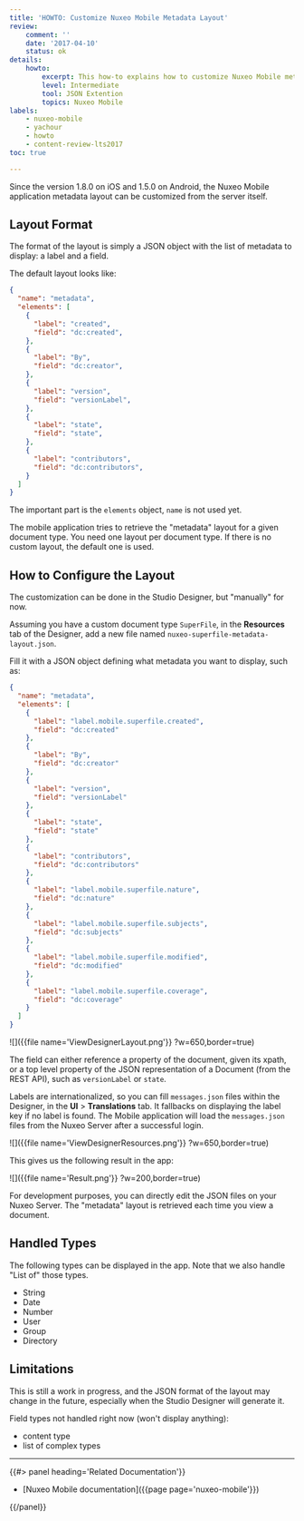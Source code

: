 ```yaml
---
title: 'HOWTO: Customize Nuxeo Mobile Metadata Layout'
review:
    comment: ''
    date: '2017-04-10'
    status: ok
details:
    howto:
        excerpt: This how-to explains how to customize Nuxeo Mobile metadata layout.
        level: Intermediate
        tool: JSON Extention
        topics: Nuxeo Mobile
labels:
    - nuxeo-mobile
    - yachour
    - howto
    - content-review-lts2017
toc: true

---
```


Since the version 1.8.0 on iOS and 1.5.0 on Android, the Nuxeo Mobile application metadata layout can be customized from the server itself.


## Layout Format

The format of the layout is simply a JSON object with the list of metadata to display: a label and a field.

The default layout looks like:

```json
{
  "name": "metadata",
  "elements": [
    {
      "label": "created",
      "field": "dc:created",
    },
    {
      "label": "By",
      "field": "dc:creator",
    },
    {
      "label": "version",
      "field": "versionLabel",
    },
    {
      "label": "state",
      "field": "state",
    },
    {
      "label": "contributors",
      "field": "dc:contributors",
    }
  ]
}
```

The important part is the `elements` object, `name` is not used yet.

The mobile application tries to retrieve the "metadata" layout for a given document type. You need one layout per document type. If there is no custom layout, the default one is used.

## How to Configure the Layout

The customization can be done in the Studio Designer, but "manually" for now.

Assuming you have a custom document type `SuperFile`, in the **Resources** tab of the Designer, add a new file named `nuxeo-superfile-metadata-layout.json`.

Fill it with a JSON object defining what metadata you want to display, such as:

```json
{
  "name": "metadata",
  "elements": [
    {
      "label": "label.mobile.superfile.created",
      "field": "dc:created"
    },
    {
      "label": "By",
      "field": "dc:creator"
    },
    {
      "label": "version",
      "field": "versionLabel"
    },
    {
      "label": "state",
      "field": "state"
    },
    {
      "label": "contributors",
      "field": "dc:contributors"
    },
    {
      "label": "label.mobile.superfile.nature",
      "field": "dc:nature"
    },
    {
      "label": "label.mobile.superfile.subjects",
      "field": "dc:subjects"
    },
    {
      "label": "label.mobile.superfile.modified",
      "field": "dc:modified"
    },
    {
      "label": "label.mobile.superfile.coverage",
      "field": "dc:coverage"
    }
  ]
}
```

![]({{file name='ViewDesignerLayout.png'}} ?w=650,border=true)

The field can either reference a property of the document, given its xpath, or a top level property of the JSON representation of a Document (from the REST API), such as `versionLabel` or `state`.

Labels are internationalized, so you can fill `messages.json` files within the Designer, in the **UI**&nbsp;> **Translations** tab. It fallbacks on displaying the label key if no label is found.
The Mobile application will load the `messages.json` files from the Nuxeo Server after a successful login.

![]({{file name='ViewDesignerResources.png'}} ?w=650,border=true)

This gives us the following result in the app:

![]({{file name='Result.png'}} ?w=200,border=true)

For development purposes, you can directly edit the JSON files on your Nuxeo Server. The "metadata" layout is retrieved each time you view a document.


## Handled Types

The following types can be displayed in the app. Note that we also handle "List of" those types.

- String
- Date
- Number
- User
- Group
- Directory


## Limitations

This is still a work in progress, and the JSON format of the layout may change in the future, especially when the Studio Designer will generate it.

Field types not handled right now (won't display anything):
- content type
- list of complex types

* * *

<div class="row" data-equalizer data-equalize-on="medium"><div class="column medium-6">{{#> panel heading='Related Documentation'}}

- [Nuxeo Mobile documentation]({{page page='nuxeo-mobile'}})

{{/panel}}</div><div class="column medium-6">

&nbsp;

</div></div>
